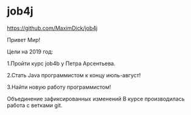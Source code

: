 ﻿# job4j
https://github.com/MaximDick/job4j

Привет Мир!

Цели на 2019 год:

1.Пройти  курс job4b у Петра Арсентьева.

2.Стать Java программистом к концу июль-август!

3.Найти  новую работу программистом!

Объединение зафиксированных изменений
В курсе производилась работа с ветками git.